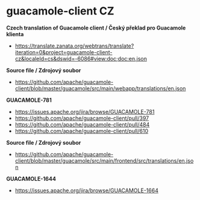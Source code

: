 # guacamole-client CZ
**Czech translation of Guacamole client / Český překlad pro Guacamole klienta**

* https://translate.zanata.org/webtrans/translate?iteration=0&project=guacamole-client-cz&localeId=cs&dswid=-6086#view:doc;doc:en.json

**Source file / Zdrojový soubor**

* https://github.com/apache/guacamole-client/blob/master/guacamole/src/main/webapp/translations/en.json

**GUACAMOLE-781**

* https://issues.apache.org/jira/browse/GUACAMOLE-781
* https://github.com/apache/guacamole-client/pull/397
* https://github.com/apache/guacamole-client/pull/484
* https://github.com/apache/guacamole-client/pull/610

**Source file / Zdrojový soubor**

* https://github.com/apache/guacamole-client/blob/master/guacamole/src/main/frontend/src/translations/en.json

**GUACAMOLE-1644**

* https://issues.apache.org/jira/browse/GUACAMOLE-1664
